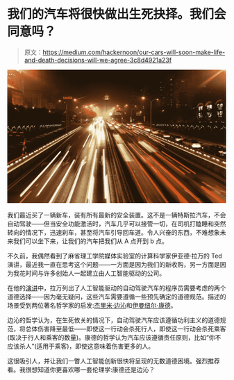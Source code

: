 # 我们的汽车将很快做出生死抉择。我们会同意吗？

> 原文：<https://medium.com/hackernoon/our-cars-will-soon-make-life-and-death-decisions-will-we-agree-3c8d4921a23f>

![](img/80b6fd9e8e2bd3f85928fd3f6f8b3208.png)

我们最近买了一辆新车，装有所有最新的安全装置。这不是一辆特斯拉汽车，不会自动驾驶——但当安全功能激活时，汽车几乎可以接管一切，在司机打瞌睡和突然转向的情况下，迅速刹车，甚至将汽车引导回车道。令人兴奋的东西，不难想象未来我们可以坐下来，让我们的汽车把我们从 A 点开到 b 点。

不久前，我偶然看到了麻省理工学院媒体实验室的计算科学家伊亚德·拉万的 Ted 演讲，最近我一直在思考这个问题——一方面是因为我们的新收购，另一方面是因为我花时间与许多创始人一起建立由人工智能驱动的公司。

在他的[演讲](https://www.ted.com/talks/iyad_rahwan_what_moral_decisions_should_driverless_cars_make#t-295768)中，拉万列出了人工智能驱动的自动驾驶汽车的程序员需要考虑的两个道德选择——因为毫无疑问，这些汽车需要遵循一些预先确定的道德规范。描述的场景受到两位著名哲学家的启发:[杰里米·边沁](https://en.wikipedia.org/wiki/Jeremy_Bentham)和[伊曼纽尔·康德](https://en.wikipedia.org/wiki/Immanuel_Kant)。

边沁的哲学认为，在生死攸关的情况下，自动驾驶汽车应该遵循功利主义的道德规范，将总体伤害降至最低——即使这一行动会杀死行人，即使这一行动会杀死乘客(取决于行人和乘客的数量)。康德的哲学认为汽车应该遵循责任原则，比如“你不应该杀人”(适用于乘客)，即使这意味着伤害更多的人。

这很吸引人，并让我们一瞥人工智能创新很快将呈现的无数道德困境。强烈推荐看。我很想知道你更喜欢哪一套伦理学:康德还是边沁？